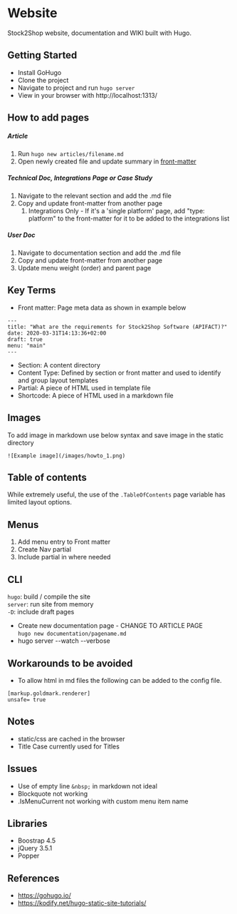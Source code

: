 # Website
Stock2Shop website, documentation and WIKI built with Hugo.

## Getting Started
- Install GoHugo
- Clone the project
- Navigate to project and run ```hugo server```
- View in your browser with http://localhost:1313/

## How to add pages
##### Article
1. Run ```hugo new articles/filename.md```
2. Open newly created file and update summary in [front-matter](#key-terms)
##### Technical Doc, Integrations Page or Case Study
1. Navigate to the relevant section and add the .md file
2. Copy and update front-matter from another page
   1. Integrations Only - If it's a 'single platform' page, add "type: platform" to the front-matter for it to be added to the integrations list
##### User Doc
1. Navigate to documentation section and add the .md file
2. Copy and update front-matter from another page
3. Update menu weight (order) and parent page

## Key Terms
- Front matter: Page meta data as shown in example below
```
---
title: "What are the requirements for Stock2Shop Software (APIFACT)?"
date: 2020-03-31T14:13:36+02:00
draft: true
menu: "main"
---
```
- Section: A content directory
- Content Type: Defined by section or front matter and used to identify and group layout templates
- Partial: A piece of HTML used in template file
- Shortcode: A piece of HTML used in a markdown file

## Images
To add image in markdown use below syntax and save image in the static directory
```
![Example image](/images/howto_1.png)
```

## Table of contents
While extremely useful, the use of the ```.TableOfContents``` page variable has limited layout options.

## Menus
1. Add menu entry to Front matter
2. Create Nav partial
3. Include partial in where needed

## CLI
```hugo```: build / compile the site  
```server```: run site from memory  
```-D```: include draft pages
- Create new documentation page - CHANGE TO ARTICLE PAGE  
```hugo new documentation/pagename.md```
- hugo server --watch --verbose

## Workarounds to be avoided
- To allow html in md files the following can be added to the config file.
```
[markup.goldmark.renderer]
unsafe= true
```

## Notes
- static/css are cached in the browser
- Title Case currently used for Titles

## Issues
- Use of empty line ```&nbsp;``` in markdown not ideal
- Blockquote not working
- .IsMenuCurrent not working with custom menu item name

## Libraries
- Boostrap 4.5
- jQuery 3.5.1
- Popper

## References
- https://gohugo.io/
- https://kodify.net/hugo-static-site-tutorials/